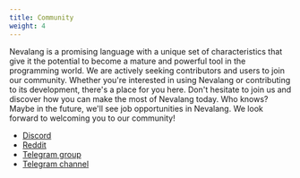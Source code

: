 ```yaml
---
title: Community
weight: 4
---
```


Nevalang is a promising language with a unique set of characteristics that give it the potential to become a mature and powerful tool in the programming world. We are actively seeking contributors and users to join our community. Whether you're interested in using Nevalang or contributing to its development, there's a place for you here. Don't hesitate to join us and discover how you can make the most of Nevalang today. Who knows? Maybe in the future, we'll see job opportunities in Nevalang. We look forward to welcoming you to our community!

- [Discord](https://discord.gg/Mb6UUZdfXA)
- [Reddit](https://www.reddit.com/r/nevalang/)
- [Telegram group](https://t.me/+H1kRClL8ppI1MWJi)
- [Telegram channel](https://t.me/+H1kRClL8ppI1MWJi)
